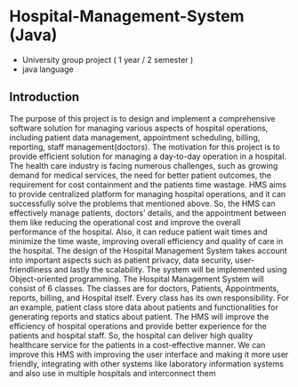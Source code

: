 # Hospital-Management-System (Java)
- University group project ( 1  year / 2 semester ) 
- java language

## Introduction
The purpose of this project is to design and implement a comprehensive software solution for
managing various aspects of hospital operations, including patient data management, appointment
scheduling, billing, reporting, staff management(doctors). The motivation for this project is to provide
efficient solution for managing a day-to-day operation in a hospital. The health care industry is facing
numerous challenges, such as growing demand for medical services, the need for better patient
outcomes, the requirement for cost containment and the patients time wastage.
HMS aims to provide centralized platform for managing hospital operations, and it can successfully
solve the problems that mentioned above. So, the HMS can effectively manage patients, doctors’ details,
and the appointment between them like reducing the operational cost and improve the overall
performance of the hospital. Also, it can reduce patient wait times and minimize the time waste,
improving overall efficiency and quality of care in the hospital.
The design of the Hospital Management System takes account into important aspects such as patient
privacy, data security, user-friendliness and lastly the scalability. The system will be implemented using
Object-oriented programming.
The Hospital Management System will consist of 6 classes. The classes are for doctors, Patients,
Appointments, reports, billing, and Hospital itself. Every class has its own responsibility. For an
example, patient class store data about patients and functionalities for generating reports and statics
about patient.
The HMS will improve the efficiency of hospital operations and provide better experience for the
patients and hospital staff. So, the hospital can deliver high quality healthcare service for the patients in
a cost-effective manner. We can improve this HMS with improving the user interface and making it
more user friendly, integrating with other systems like laboratory information systems and also use in
multiple hospitals and interconnect them

